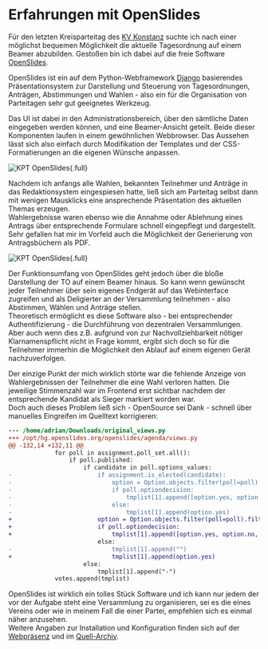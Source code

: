 # Erfahrungen mit OpenSlides

Für den letzten Kreisparteitag des [KV Konstanz](http://piraten-konstanz.de) suchte ich nach einer möglichst bequemen Möglichkeit die aktuelle Tagesordnung auf einem Beamer abzubilden. Gestoßen bin ich dabei auf die freie Software [OpenSlides](http://openslides.org/de/index.html).

OpenSlides ist ein auf dem Python-Webframework [Django](https://www.djangoproject.com/) basierendes Präsentationsystem zur Darstellung und Steuerung von Tagesordnungen, Anträgen, Abstimmungen und Wahlen - also ein für die Organisation von Parteitagen sehr gut geeignetes Werkzeug.

Das UI ist dabei in den Administrationsbereich, über den sämtliche Daten eingegeben werden können, und eine Beamer-Ansicht geteilt. Beide dieser Komponenten laufen in einem gewöhnlichen Webbrowser. Das Aussehen lässt sich also einfach durch Modifikation der Templates und der CSS-Formatierungen an die eigenen Wünsche anpassen. 

![KPT OpenSlides](https://static.kummerlaender.eu/media/kpt_it.jpg){.full}

Nachdem ich anfangs alle Wahlen, bekannten Teilnehmer und Anträge in das Redaktionsystem eingespiesen hatte, ließ sich am Parteitag selbst dann mit wenigen Mausklicks eine ansprechende Präsentation des aktuellen Themas erzeugen.  
Wahlergebnisse waren ebenso wie die Annahme oder Ablehnung eines Antrags über entsprechende Formulare schnell eingepflegt und dargestellt.
Sehr gefallen hat mir im Vorfeld auch die Möglichkeit der Generierung von Antragsbüchern als PDF.

![KPT OpenSlides](https://static.kummerlaender.eu/media/kpt_openslides.png){.full}

Der Funktionsumfang von OpenSlides geht jedoch über die bloße Darstellung der TO auf einem Beamer hinaus. So kann wenn gewünscht jeder Teilnehmer über sein eigenes Endgerät auf das Webinterface zugreifen und als Deligierter an der Versammlung teilnehmen - also Abstimmen, Wählen und Anträge stellen.  
Theoretisch ermöglicht es diese Software also - bei entsprechender Authentifizierung - die Durchführung von dezentralen Versammlungen. Aber auch wenn dies z.B. aufgrund von zur Nachvollziehbarkeit nötiger Klarnamenspflicht nicht in Frage kommt, ergibt sich doch so für die Teilnehmer immerhin die Möglichkeit den Ablauf auf einem eigenen Gerät nachzuverfolgen.

Der einzige Punkt der mich wirklich störte war die fehlende Anzeige von Wahlergebnissen der Teilnehmer die eine Wahl verloren hatten. Die jeweilige Stimmenzahl war im Frontend erst sichtbar nachdem der entsprechende Kandidat als Sieger markiert worden war.  
Doch auch dieses Problem ließ sich - OpenSource sei Dank - schnell über manuelles Eingreifen im Quelltext korrigieren:

```diff
--- /home/adrian/Downloads/original_views.py
+++ /opt/hg.openslides.org/openslides/agenda/views.py
@@ -132,14 +132,11 @@
             for poll in assignment.poll_set.all():
                 if poll.published:
                     if candidate in poll.options_values:
-                        if assignment.is_elected(candidate):
-                            option = Option.objects.filter(poll=poll).filter(user=candidate)[0]
-                            if poll.optiondecision:
-                                tmplist[1].append([option.yes, option.no, option.undesided])
-                            else:
-                                tmplist[1].append(option.yes)
+                        option = Option.objects.filter(poll=poll).filter(user=candidate)[0]
+                        if poll.optiondecision:
+                            tmplist[1].append([option.yes, option.no, option.undesided])
                         else:
-                            tmplist[1].append("")
+                            tmplist[1].append(option.yes)
                     else:
                         tmplist[1].append("-")
             votes.append(tmplist)
```

OpenSlides ist wirklich ein tolles Stück Software und ich kann nur jedem der vor der Aufgabe steht eine Versammlung zu organisieren, sei es die eines Vereins oder wie in meinem Fall die einer Partei, empfehlen sich es einmal näher anzusehen.  
Weitere Angaben zur Installation und Konfiguration finden sich auf der [Webpräsenz](http://openslides.org/de/index.html) und im [Quell-Archiv](http://openslides.org/download/openslides-1.1.tar.gz).

